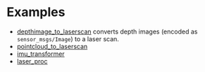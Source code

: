 Examples
========

* [depthimage_to_laserscan](https://github.com/ros-perception/depthimage_to_laserscan)
  converts depth images (encoded as `sensor_msgs/Image`) to a laser scan.
* [pointcloud_to_laserscan](https://github.com/ros-perception/pointcloud_to_laserscan)
* [imu_transformer](http://wiki.ros.org/imu_transformer?distro=indigo)
* [laser_proc](http://wiki.ros.org/laser_proc)
